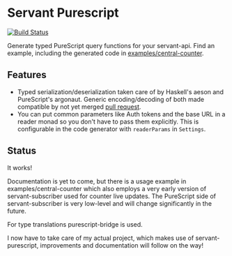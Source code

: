 Servant Purescript
==================

[![Build Status](https://travis-ci.org/eskimor/servant-purescript.svg?branch=master)](https://travis-ci.org/eskimor/servant-purescript)

Generate typed PureScript query functions for your servant-api. Find an example, including
the generated code in [examples/central-counter](https://github.com/eskimor/servant-purescript/tree/master/examples/central-counter).

## Features

 - Typed serialization/deserialization taken care of by Haskell's aeson and PureScript's argonaut.
   Generic encoding/decoding of both made compatible by not yet merged
   [pull request](https://github.com/purescript-contrib/purescript-argonaut-codecs/pull/12).
 - You can put common parameters like Auth tokens and the base URL in a reader monad so you don't
   have to pass them explicitly. This is configurable in the code generator with `readerParams` in `Settings`.
   
## Status

It works!

Documentation is yet to come, but there is a usage example in examples/central-counter
which also employs a very early version of servant-subscriber
used for counter live updates.
The PureScript side of servant-subscriber is very low-level and will
change significantly in the future.

For type translations purescript-bridge is used.

I now have to take care of my actual project, which makes use of servant-purescript,
improvements and documentation will follow on the way!
